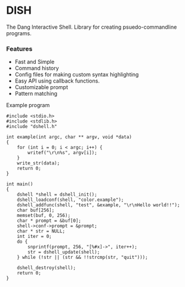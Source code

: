 # DISH
The Dang Interactive Shell. Library for creating psuedo-commandline programs. 

### Features
* Fast and Simple
* Command history
* Config files for making custom syntax highlighting
* Easy API using callback functions.
* Customizable prompt
* Pattern matching


Example program
````
#include <stdio.h>
#include <stdlib.h>
#include "dshell.h"

int example(int argc, char ** argv, void *data)
{
	for (int i = 0; i < argc; i++) {
		writef("\r\n%s", argv[i]);
	}
	write_str(data);
	return 0;
}

int main()
{
	dshell *shell = dshell_init();
	dshell_loadconf(shell, "color.example");
	dshell_addfunc(shell, "test", &example, "\r\nHello world!!");
	char buf[256];
	memset(buf, 0, 256);
	char * prompt = &buf[0];
	shell->conf->prompt = &prompt;
	char * str = NULL;
	int iter = 0;
	do {
		snprintf(prompt, 256, "[%#x]->", iter++);
		str = dshell_update(shell);
	} while (!str || (str && !!strcmp(str, "quit")));

	dshell_destroy(shell);
	return 0;
}
````
